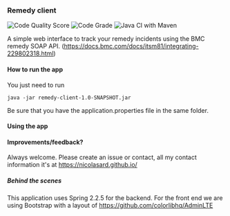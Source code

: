 
### Remedy client

![Code Quality Score](https://www.code-inspector.com/project/6364/score/svg) ![Code Grade](https://www.code-inspector.com/project/6364/status/svg) ![Java CI with Maven](https://github.com/nicolasard/remedy-client/workflows/Java%20CI%20with%20Maven/badge.svg)

A simple web interface to track your remedy incidents using the BMC remedy SOAP API. (https://docs.bmc.com/docs/itsm81/integrating-229802318.html) 

#### How to run the app
You just need to run
```shell
java -jar remedy-client-1.0-SNAPSHOT.jar
```
Be sure that you have the application.properties file in the same folder.

#### Using the app

#### Improvements/feedback? 
Always welcome. Please create an issue or contact, all my contact information it's at https://nicolasard.github.io/

##### Behind the scenes
This application uses Spring 2.2.5 for the backend. For the front end we are using Bootstrap with a layout of https://github.com/colorlibhq/AdminLTE